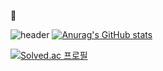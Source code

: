 
👀
<!---
jeunbi95/jeunbi95 is a ✨ special ✨ repository because its `README.md` (this file) appears on your GitHub profile.
You can click the Preview link to take a look at your changes.
--->

![header](https://capsule-render.vercel.app/api?type=waving&color=gradient&height=200&text=Eunbi_Jang&fontAlign=70&fontAlignY=40&animation=twinkling)
[![Anurag's GitHub stats](https://github-readme-stats.vercel.app/api?username=jeunbi95&count_private=true)](https://github.com/jeunbi95/github-readme-stats)



[![Solved.ac 프로필](http://mazassumnida.wtf/api/v2/generate_badge?boj=kkjang0717)](https://solved.ac/kkjang0717/)

